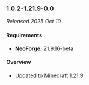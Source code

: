 ### 1.0.2-1.21.9-0.0

_Released 2025 Oct 10_

#### Requirements
- **NeoForge:** 21.9.16-beta

#### Overview

- Updated to Minecraft 1.21.9